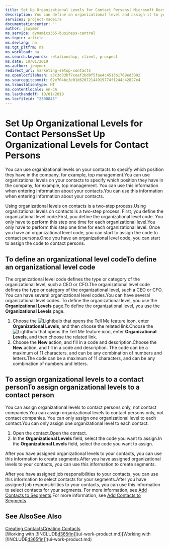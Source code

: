 ```yaml
---
title: Set Up Organizational Levels for Contact Persons| Microsoft Docs
description: You can define an organizational level and assign it to your contact to indicate the position they have in their company, for example, top management.
services: project-madeira
documentationcenter: ''
author: jswymer
ms.service: dynamics365-business-central
ms.topic: article
ms.devlang: na
ms.tgt_pltfrm: na
ms.workload: na
ms.search.keywords: relationship, client, prospect
ms.date: 10/01/2019
ms.author: jswymer
redirect_url: marketing-setup-contacts
ms.openlocfilehash: a3c3d33bf7ceaf2bd0f5fae4c4513b1769ed3092
ms.sourcegitcommit: 02e704bc3e01d62072144919774f1244c42827e4
ms.translationtype: HT
ms.contentlocale: en-CA
ms.lasthandoff: 10/01/2019
ms.locfileid: "2308845"
---
```

# <a name="set-up-organizational-levels-for-contact-persons"></a><span data-ttu-id="4e723-103">Set Up Organizational Levels for Contact Persons</span><span class="sxs-lookup"><span data-stu-id="4e723-103">Set Up Organizational Levels for Contact Persons</span></span>
<span data-ttu-id="4e723-104">You can use organizational levels on your contacts to specify which position they have in the company, for example, top management.</span><span class="sxs-lookup"><span data-stu-id="4e723-104">You can use organizational levels on your contacts to specify which position they have in the company, for example, top management.</span></span> <span data-ttu-id="4e723-105">You can use this information when entering information about your contacts.</span><span class="sxs-lookup"><span data-stu-id="4e723-105">You can use this information when entering information about your contacts.</span></span>

<span data-ttu-id="4e723-106">Using organizational levels on contacts is a two-step process.</span><span class="sxs-lookup"><span data-stu-id="4e723-106">Using organizational levels on contacts is a two-step process.</span></span> <span data-ttu-id="4e723-107">First, you define the organizational level code.</span><span class="sxs-lookup"><span data-stu-id="4e723-107">First, you define the organizational level code.</span></span> <span data-ttu-id="4e723-108">You only have to perform this step one time for each organizational level.</span><span class="sxs-lookup"><span data-stu-id="4e723-108">You only have to perform this step one time for each organizational level.</span></span> <span data-ttu-id="4e723-109">Once you have an organizational level code, you can start to assign the code to contact persons.</span><span class="sxs-lookup"><span data-stu-id="4e723-109">Once you have an organizational level code, you can start to assign the code to contact persons.</span></span>

## <a name="to-define-an-organizational-level-code"></a><span data-ttu-id="4e723-110">To define an organizational level code</span><span class="sxs-lookup"><span data-stu-id="4e723-110">To define an organizational level code</span></span>
<span data-ttu-id="4e723-111">The organizational level code defines the type or category of the organizational level, such a CEO  or CFO.</span><span class="sxs-lookup"><span data-stu-id="4e723-111">The organizational level code defines the type or category of the organizational level, such a CEO  or CFO.</span></span> <span data-ttu-id="4e723-112">You can have several organizational level codes.</span><span class="sxs-lookup"><span data-stu-id="4e723-112">You can have several organizational level codes.</span></span> <span data-ttu-id="4e723-113">To define the organizational level, you use the **Organizational Levels** page.</span><span class="sxs-lookup"><span data-stu-id="4e723-113">To define the organizational level, you use the **Organizational Levels** page.</span></span>

1. <span data-ttu-id="4e723-114">Choose the ![Lightbulb that opens the Tell Me feature](media/ui-search/search_small.png "Tell me what you want to do") icon, enter **Organizational Levels**, and then choose the related link.</span><span class="sxs-lookup"><span data-stu-id="4e723-114">Choose the ![Lightbulb that opens the Tell Me feature](media/ui-search/search_small.png "Tell me what you want to do") icon, enter **Organizational Levels**, and then choose the related link.</span></span>
2. <span data-ttu-id="4e723-115">Choose the **New** action, and fill in a code and description.</span><span class="sxs-lookup"><span data-stu-id="4e723-115">Choose the **New** action, and fill in a code and description.</span></span> <span data-ttu-id="4e723-116">The code can be a maximum of 11 characters, and can be any combination of numbers and letters.</span><span class="sxs-lookup"><span data-stu-id="4e723-116">The code can be a maximum of 11 characters, and can be any combination of numbers and letters.</span></span>

## <a name="to-assign-organizational-levels-to-a-contact-person"></a><span data-ttu-id="4e723-117">To assign organizational levels to a contact person</span><span class="sxs-lookup"><span data-stu-id="4e723-117">To assign organizational levels to a contact person</span></span>
<span data-ttu-id="4e723-118">You can assign organizational levels to contact persons only, not contact companies.</span><span class="sxs-lookup"><span data-stu-id="4e723-118">You can assign organizational levels to contact persons only, not contact companies.</span></span> <span data-ttu-id="4e723-119">You can only assign one organizational level to each contact.</span><span class="sxs-lookup"><span data-stu-id="4e723-119">You can only assign one organizational level to each contact.</span></span>

1. <span data-ttu-id="4e723-120">Open the contact.</span><span class="sxs-lookup"><span data-stu-id="4e723-120">Open the contact.</span></span>
2. <span data-ttu-id="4e723-121">In the **Organizational Levels** field, select the code you want to assign.</span><span class="sxs-lookup"><span data-stu-id="4e723-121">In the **Organizational Levels** field, select the code you want to assign.</span></span>

<span data-ttu-id="4e723-122">After you have assigned organizational levels to your contacts, you can use this information to create segments.</span><span class="sxs-lookup"><span data-stu-id="4e723-122">After you have assigned organizational levels to your contacts, you can use this information to create segments.</span></span>

<span data-ttu-id="4e723-123">After you have assigned job responsibilities to your contacts, you can use this information to select contacts for your segments.</span><span class="sxs-lookup"><span data-stu-id="4e723-123">After you have assigned job responsibilities to your contacts, you can use this information to select contacts for your segments.</span></span> <span data-ttu-id="4e723-124">For more information, see [Add Contacts to Segments](marketing-add-contact-segment.md).</span><span class="sxs-lookup"><span data-stu-id="4e723-124">For more information, see [Add Contacts to Segments](marketing-add-contact-segment.md).</span></span>

## <a name="see-also"></a><span data-ttu-id="4e723-125">See Also</span><span class="sxs-lookup"><span data-stu-id="4e723-125">See Also</span></span>
[<span data-ttu-id="4e723-126">Creating Contacts</span><span class="sxs-lookup"><span data-stu-id="4e723-126">Creating Contacts</span></span>](marketing-create-contact-companies.md)  
<span data-ttu-id="4e723-127">[Working with [!INCLUDE[d365fin](includes/d365fin_md.md)]](ui-work-product.md)</span><span class="sxs-lookup"><span data-stu-id="4e723-127">[Working with [!INCLUDE[d365fin](includes/d365fin_md.md)]](ui-work-product.md)</span></span>  
